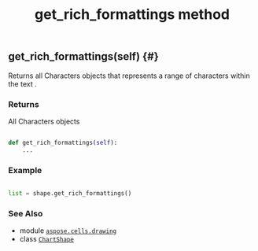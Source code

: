 ﻿---
title: get_rich_formattings method
second_title: Aspose.Cells for Python via .NET API References
description: 
type: docs
weight: 150
url: /aspose.cells.drawing/chartshape/get_rich_formattings/
is_root: false
---

## get_rich_formattings(self) {#}

Returns all Characters objects 
that represents a range of characters within the text .


### Returns 


All Characters objects


```python

def get_rich_formattings(self):
    ...
```



### Example 


```python

list = shape.get_rich_formattings()

```



### See Also
* module [`aspose.cells.drawing`](../../)
* class [`ChartShape`](/cells/python-net/aspose.cells.drawing/chartshape)

